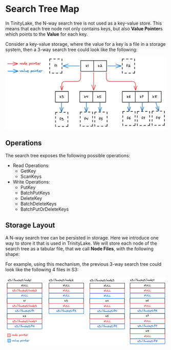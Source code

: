 # Search Tree Map

In TinityLake, the N-way search tree is not used as a key-value store.
This means that each tree node not only contains keys,
but also **Value Pointer**s which points to the **Value** for each key.

Consider a key-value storage, where the value for a key is a file in a storage system,
then a 3-way search tree could look like the following:

![search-tree-files](search-tree-files.png)

## Operations

The search tree exposes the following possible operations:

- Read Operations:
    - GetKey
    - ScanKeys
- Write Operations:
    - PutKey
    - BatchPutKeys
    - DeleteKey
    - BatchDeleteKeys
    - BatchPutOrDeleteKeys

## Storage Layout

A N-way search tree can be persisted in storage.
Here we introduce one way to store it that is used in TrinityLake.
We will store each node of the search tree as a tabular file, that we call **Node Files**, with the following shape:

For example, using this mechanism, the previous 3-way search tree could look like the following 4 files in S3:

![search-tree-storage](search-tree-storage.png)